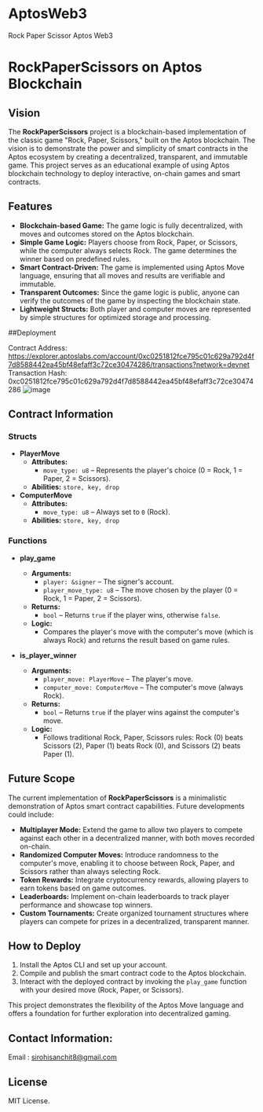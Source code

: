 # AptosWeb3
Rock Paper Scissor Aptos Web3 

# RockPaperScissors on Aptos Blockchain

## Vision
The **RockPaperScissors** project is a blockchain-based implementation of the classic game "Rock, Paper, Scissors," built on the Aptos blockchain. The vision is to demonstrate the power and simplicity of smart contracts in the Aptos ecosystem by creating a decentralized, transparent, and immutable game. This project serves as an educational example of using Aptos blockchain technology to deploy interactive, on-chain games and smart contracts.

## Features

- **Blockchain-based Game:** The game logic is fully decentralized, with moves and outcomes stored on the Aptos blockchain.
- **Simple Game Logic:** Players choose from Rock, Paper, or Scissors, while the computer always selects Rock. The game determines the winner based on predefined rules.
- **Smart Contract-Driven:** The game is implemented using Aptos Move language, ensuring that all moves and results are verifiable and immutable.
- **Transparent Outcomes:** Since the game logic is public, anyone can verify the outcomes of the game by inspecting the blockchain state.
- **Lightweight Structs:** Both player and computer moves are represented by simple structures for optimized storage and processing.

##Deployment

Contract Address: https://explorer.aptoslabs.com/account/0xc0251812fce795c01c629a792d4f7d8588442ea45bf48efaff3c72ce30474286/transactions?network=devnet
Transaction Hash: 0xc0251812fce795c01c629a792d4f7d8588442ea45bf48efaff3c72ce30474286
![image](https://github.com/user-attachments/assets/ae7c29b6-9a11-4d65-8334-69fa2b226f29)

## Contract Information

### Structs
- **PlayerMove**
  - **Attributes:** 
    - `move_type: u8` – Represents the player's choice (0 = Rock, 1 = Paper, 2 = Scissors).
  - **Abilities:** `store, key, drop`
- **ComputerMove**
  - **Attributes:**
    - `move_type: u8` – Always set to `0` (Rock).
  - **Abilities:** `store, key, drop`

### Functions

- **play_game**
  - **Arguments:** 
    - `player: &signer` – The signer's account.
    - `player_move_type: u8` – The move chosen by the player (0 = Rock, 1 = Paper, 2 = Scissors).
  - **Returns:** 
    - `bool` – Returns `true` if the player wins, otherwise `false`.
  - **Logic:** 
    - Compares the player's move with the computer's move (which is always Rock) and returns the result based on game rules.
  
- **is_player_winner**
  - **Arguments:** 
    - `player_move: PlayerMove` – The player's move.
    - `computer_move: ComputerMove` – The computer's move (always Rock).
  - **Returns:** 
    - `bool` – Returns `true` if the player wins against the computer's move.
  - **Logic:**
    - Follows traditional Rock, Paper, Scissors rules: Rock (0) beats Scissors (2), Paper (1) beats Rock (0), and Scissors (2) beats Paper (1).

## Future Scope

The current implementation of **RockPaperScissors** is a minimalistic demonstration of Aptos smart contract capabilities. Future developments could include:

- **Multiplayer Mode:** Extend the game to allow two players to compete against each other in a decentralized manner, with both moves recorded on-chain.
- **Randomized Computer Moves:** Introduce randomness to the computer's move, enabling it to choose between Rock, Paper, and Scissors rather than always selecting Rock.
- **Token Rewards:** Integrate cryptocurrency rewards, allowing players to earn tokens based on game outcomes.
- **Leaderboards:** Implement on-chain leaderboards to track player performance and showcase top winners.
- **Custom Tournaments:** Create organized tournament structures where players can compete for prizes in a decentralized, transparent manner.
  
## How to Deploy

1. Install the Aptos CLI and set up your account.
2. Compile and publish the smart contract code to the Aptos blockchain.
3. Interact with the deployed contract by invoking the `play_game` function with your desired move (Rock, Paper, or Scissors).
  
This project demonstrates the flexibility of the Aptos Move language and offers a foundation for further exploration into decentralized gaming.

## Contact Information:
Email : sirohisanchit8@gmail.com

## License
MIT License.
